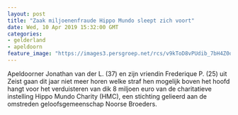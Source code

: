 ```yaml
---
layout: post
title: "Zaak miljoenenfraude Hippo Mundo sleept zich voort"
date: Wed, 10 Apr 2019 15:32:00 GMT
categories: 
- gelderland 
- apeldoorn 
feature_image: "https://images3.persgroep.net/rcs/v9kToD8vPUdib_7bH4Z0oXWw9lQ/diocontent/100575820/_fitwidth/400/?appId=21791a8992982cd8da851550a453bd7f&quality=0.7"
---
```


Apeldoorner Jonathan van der L. (37) en zijn vriendin Frederique P. (25) uit Zeist gaan dit jaar niet meer horen welke straf hen mogelijk boven het hoofd hangt voor het verduisteren van dik 8 miljoen euro van de charitatieve instelling Hippo Mundo Charity (HMC), een stichting gelieerd aan de omstreden geloofsgemeenschap Noorse Broeders.
